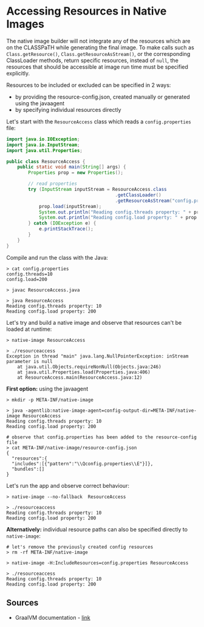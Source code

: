 # Accessing Resources in Native Images

The native image builder will not integrate any of the resources which are on the CLASSPaTH while generating the final image. 
To make calls such as `Class.getResource()`, `Class.getResourceAsStream()`, or the corresponding ClassLoader methods, 
return specific resources, instead of `null`, the resources that should be accessible at image run time must be specified explicitly.

Resources to be included or excluded can be specified in 2 ways:
* by providing the resource-config.json, created manually or generated using the javaagent
* by specifying individual resources directly 

Let's start with the `ResourceAccess` class which reads a `config.properties` file:
```java
import java.io.IOException;
import java.io.InputStream;
import java.util.Properties;

public class ResourceAccess {
    public static void main(String[] args) {
        Properties prop = new Properties();

        // read properties
        try (InputStream inputStream = ResourceAccess.class
                                        .getClassLoader()
                                        .getResourceAsStream("config.properties")) {
            prop.load(inputStream);
            System.out.println("Reading config.threads property: " + prop.getProperty("config.threads"));
            System.out.println("Reading config.load property: " + prop.getProperty("config.load"));
        } catch (IOException e) {
            e.printStackTrace();
        }
    }
}
```

Compile and run the class with the Java:
```shell
> cat config.properties 
config.threads=10
config.load=200

> javac ResourceAccess.java

> java ResourceAccess
Reading config.threads property: 10
Reading config.load property: 200
```

Let's try and build a native image and observe that resources can't be loaded at runtime:
```shell
> native-image ResourceAccess

> ./resourceaccess 
Exception in thread "main" java.lang.NullPointerException: inStream parameter is null
	at java.util.Objects.requireNonNull(Objects.java:246)
	at java.util.Properties.load(Properties.java:406)
	at ResourceAccess.main(ResourceAccess.java:12)
```

**First option:** using the javaagent
```shell
> mkdir -p META-INF/native-image

> java -agentlib:native-image-agent=config-output-dir=META-INF/native-image ResourceAccess
Reading config.threads property: 10
Reading config.load property: 200

# observe that config.properties has been added to the resource-config file
> cat META-INF/native-image/resource-config.json 
{
  "resources":{
  "includes":[{"pattern":"\\Qconfig.properties\\E"}]},
  "bundles":[]
}
```

Let's run the app and observe correct behaviour: 
```shell
> native-image --no-fallback  ResourceAccess

> ./resourceaccess 
Reading config.threads property: 10
Reading config.load property: 200
```

**Alternatively:** individual resource paths can also be specified directly to `native-image`:
```shell
# let's remove the previously created config resources
> rm -rf META-INF/native-image

> native-image -H:IncludeResources=config.properties ResourceAccess

> ./resourceaccess 
Reading config.threads property: 10
Reading config.load property: 200
```

## Sources
* GraalVM documentation - [link](https://www.graalvm.org/reference-manual/native-image/Resources/) 
